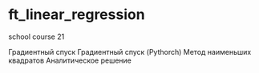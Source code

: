 # ft_linear_regression
school course 21
 
Градиентный спуск
Градиентный спуск (Pythorch)
Метод наименьших квадратов
Аналитическое решение
